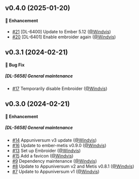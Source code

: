 ## v0.4.0 (2025-01-20)

#### :rocket: Enhancement
* [#21](https://github.com/lblod/frontend-centrale-vindplaats/pull/21) [DL-6400] Update to Ember 5.12 ([@Windvis](https://github.com/Windvis))
* [#20](https://github.com/lblod/frontend-centrale-vindplaats/pull/20) [DL-6401] Enable embroider again ([@Windvis](https://github.com/Windvis))

## v0.3.1 (2024-02-21)

#### :bug: Bug Fix
##### [DL-5658] General maintenance
* [#17](https://github.com/lblod/frontend-centrale-vindplaats/pull/17) Temporarily disable Embroider ([@Windvis](https://github.com/Windvis))

## v0.3.0 (2024-02-21)

#### :rocket: Enhancement
##### [DL-5658] General maintenance
* [#14](https://github.com/lblod/frontend-centrale-vindplaats/pull/14) Appuniversum v3 update ([@Windvis](https://github.com/Windvis))
* [#16](https://github.com/lblod/frontend-centrale-vindplaats/pull/16) Update to ember-metis v0.9.0 ([@Windvis](https://github.com/Windvis))
* [#13](https://github.com/lblod/frontend-centrale-vindplaats/pull/13) Set up Embroider ([@Windvis](https://github.com/Windvis))
* [#15](https://github.com/lblod/frontend-centrale-vindplaats/pull/15) Add a favicon ([@Windvis](https://github.com/Windvis))
* [#9](https://github.com/lblod/frontend-centrale-vindplaats/pull/9) Dependency maintenance ([@Windvis](https://github.com/Windvis))
* [#8](https://github.com/lblod/frontend-centrale-vindplaats/pull/8) Update to Appuniversum v2 and Metis v0.8.1 ([@Windvis](https://github.com/Windvis))
* [#7](https://github.com/lblod/frontend-centrale-vindplaats/pull/7) Update to Appuniversum v1 ([@Windvis](https://github.com/Windvis))
